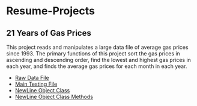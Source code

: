 # Resume-Projects
## 21 Years of Gas Prices
This project reads and manipulates a large data file of average gas prices since 1993. The primary functions of this project sort the gas prices in ascending and descending order, find the lowest and highest gas prices in each year, and finds the average gas prices for each month in each year.
- [Raw Data File](GasPrices.txt)
- [Main Testing File](SemesterProject.cpp)
- [NewLine Object Class](NewLine.h)
- [NewLine Object Class Methods](NewLineMethods.h)
